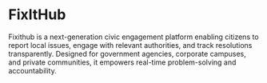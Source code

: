 # FixItHub
Fixithub is a next-generation civic engagement platform enabling citizens to report local issues, 
engage with relevant authorities, and track resolutions transparently. Designed for government 
agencies, corporate campuses, and private communities, it empowers real-time problem-solving 
and accountability.